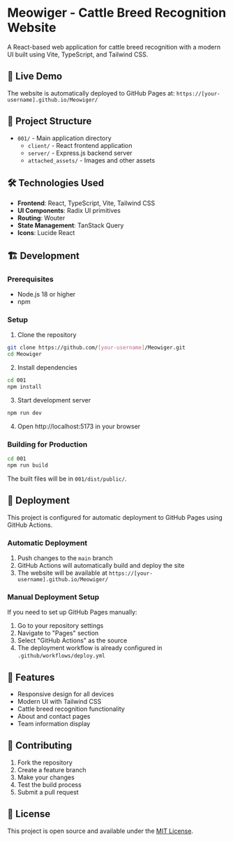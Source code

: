# Meowiger - Cattle Breed Recognition Website

A React-based web application for cattle breed recognition with a modern UI built using Vite, TypeScript, and Tailwind CSS.

## 🚀 Live Demo

The website is automatically deployed to GitHub Pages at: `https://[your-username].github.io/Meowiger/`

## 📁 Project Structure

- `001/` - Main application directory
  - `client/` - React frontend application
  - `server/` - Express.js backend server
  - `attached_assets/` - Images and other assets

## 🛠️ Technologies Used

- **Frontend**: React, TypeScript, Vite, Tailwind CSS
- **UI Components**: Radix UI primitives
- **Routing**: Wouter
- **State Management**: TanStack Query
- **Icons**: Lucide React

## 🏗️ Development

### Prerequisites

- Node.js 18 or higher
- npm

### Setup

1. Clone the repository
```bash
git clone https://github.com/[your-username]/Meowiger.git
cd Meowiger
```

2. Install dependencies
```bash
cd 001
npm install
```

3. Start development server
```bash
npm run dev
```

4. Open http://localhost:5173 in your browser

### Building for Production

```bash
cd 001
npm run build
```

The built files will be in `001/dist/public/`.

## 🚀 Deployment

This project is configured for automatic deployment to GitHub Pages using GitHub Actions.

### Automatic Deployment

1. Push changes to the `main` branch
2. GitHub Actions will automatically build and deploy the site
3. The website will be available at `https://[your-username].github.io/Meowiger/`

### Manual Deployment Setup

If you need to set up GitHub Pages manually:

1. Go to your repository settings
2. Navigate to "Pages" section
3. Select "GitHub Actions" as the source
4. The deployment workflow is already configured in `.github/workflows/deploy.yml`

## 📱 Features

- Responsive design for all devices
- Modern UI with Tailwind CSS
- Cattle breed recognition functionality
- About and contact pages
- Team information display

## 🤝 Contributing

1. Fork the repository
2. Create a feature branch
3. Make your changes
4. Test the build process
5. Submit a pull request

## 📄 License

This project is open source and available under the [MIT License](LICENSE).